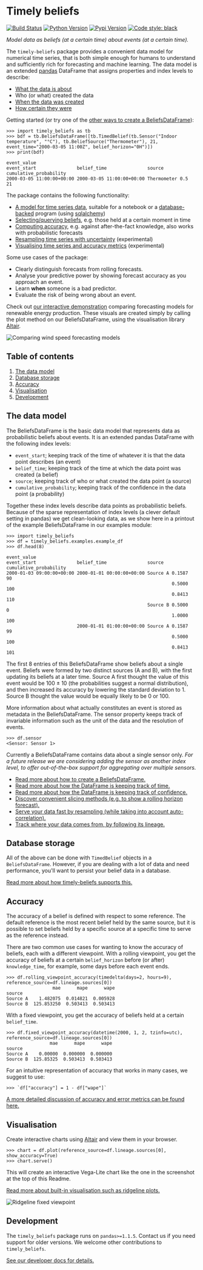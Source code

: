 # Timely beliefs

[![Build Status](https://travis-ci.com/SeitaBV/timely-beliefs.svg?branch=master)](https://travis-ci.com/SeitaBV/timely-beliefs)
[![Python Version](https://img.shields.io/pypi/pyversions/timely-beliefs.svg)](https://pypi.python.org/pypi/timely-beliefs)
[![Pypi Version](https://img.shields.io/pypi/v/timely-beliefs.svg)](https://pypi.python.org/pypi/timely-beliefs)
[![Code style: black](https://img.shields.io/badge/code%20style-black-000000.svg)](https://github.com/psf/black)

_Model data as beliefs (at a certain time) about events (at a certain time)._

The `timely-beliefs` package provides a convenient data model for numerical time series,
that is both simple enough for humans to understand and sufficiently rich for forecasting and machine learning.
The data model is an extended [pandas](https://pandas.pydata.org/) DataFrame that assigns properties and index levels to describe:

- [What the data is about](timely_beliefs/docs/timing.md/#events-and-sensors)
- Who (or what) created the data
- [When the data was created](timely_beliefs/docs/timing.md/#beliefs-in-physics)
- [How certain they were](timely_beliefs/docs/confidence.md)

Getting started (or try one of the [other ways to create a BeliefsDataFrame](timely_beliefs/docs/init.md)):

    >>> import timely_beliefs as tb
    >>> bdf = tb.BeliefsDataFrame([tb.TimedBelief(tb.Sensor("Indoor temperature", "°C"), tb.BeliefSource("Thermometer"), 21, event_time="2000-03-05 11:00Z", belief_horizon="0H")])
    >>> print(bdf)
                                                                                            event_value
    event_start               belief_time               source      cumulative_probability             
    2000-03-05 11:00:00+00:00 2000-03-05 11:00:00+00:00 Thermometer 0.5                              21

The package contains the following functionality:

- [A model for time series data](#the-data-model), suitable for a notebook or a [database-backed](#database-storage) program (using [sqlalchemy](https://sqlalche.me))
- [Selecting/querying beliefs](timely_beliefs/docs/slicing.md), e.g. those held at a certain moment in time
- [Computing accuracy](#accuracy), e.g. against after-the-fact knowledge, also works with probabilistic forecasts
- [Resampling time series with uncertainty](timely_beliefs/docs/resampling.md/) (experimental)
- [Visualising time series and accuracy metrics](#visualisation) (experimental)

Some use cases of the package:

- Clearly distinguish forecasts from rolling forecasts.
- Analyse your predictive power by showing forecast accuracy as you approach an event.
- Learn **when** someone is a bad predictor.
- Evaluate the risk of being wrong about an event.

Check out [our interactive demonstration](https://forecasting-accuracy.seita.nl/#/demo) comparing forecasting models for renewable energy production.
These visuals are created simply by calling the plot method on our BeliefsDataFrame, using the visualisation library [Altair](https://altair-viz.github.io/).

![Comparing wind speed forecasting models](timely_beliefs/docs/comparing_wind_speed_forecasting_models.png)

## Table of contents

1. [The data model](#the-data-model)
1. [Database storage](#database-storage)
1. [Accuracy](#accuracy)
1. [Visualisation](#visualisation)
1. [Development](#development)

## The data model

The BeliefsDataFrame is the basic data model that represents data as probabilistic beliefs about events.
It is an extended pandas DataFrame with the following index levels:

- `event_start`; keeping track of the time of whatever it is that the data point describes (an event)
- `belief_time`; keeping track of the time at which the data point was created (a belief)
- `source`; keeping track of who or what created the data point (a source)
- `cumulative_probability`; keeping track of the confidence in the data point (a probability)

Together these index levels describe data points as probabilistic beliefs.
Because of the sparse representation of index levels (a clever default setting in pandas) we get clean-looking data,
as we show here in a printout of the example BeliefsDataFrame in our examples module:

    >>> import timely_beliefs
    >>> df = timely_beliefs.examples.example_df
    >>> df.head(8)
                                                                                         event_value
    event_start               belief_time               source   cumulative_probability
    2000-01-03 09:00:00+00:00 2000-01-01 00:00:00+00:00 Source A 0.1587                           90
                                                                 0.5000                          100
                                                                 0.8413                          110
                                                        Source B 0.5000                            0
                                                                 1.0000                          100
                              2000-01-01 01:00:00+00:00 Source A 0.1587                           99
                                                                 0.5000                          100
                                                                 0.8413                          101

The first 8 entries of this BeliefsDataFrame show beliefs about a single event.
Beliefs were formed by two distinct sources (A and B), with the first updating its beliefs at a later time.
Source A first thought the value of this event would be 100 ± 10 (the probabilities suggest a normal distribution),
and then increased its accuracy by lowering the standard deviation to 1.
Source B thought the value would be equally likely to be 0 or 100.

More information about what actually constitutes an event is stored as metadata in the BeliefsDataFrame.
The sensor property keeps track of invariable information such as the unit of the data and the resolution of events.

    >>> df.sensor
    <Sensor: Sensor 1>

Currently a BeliefsDataFrame contains data about a single sensor only.
_For a future release we are considering adding the sensor as another index level,
to offer out-of-the-box support for aggregating over multiple sensors._


- [Read more about how to create a BeliefsDataFrame.](timely_beliefs/docs/init.md)
- [Read more about how the DataFrame is keeping track of time.](timely_beliefs/docs/timing.md)
- [Read more about how the DataFrame is keeping track of confidence.](timely_beliefs/docs/confidence.md)
- [Discover convenient slicing methods (e.g. to show a rolling horizon forecast).](timely_beliefs/docs/slicing.md)
- [Serve your data fast by resampling (while taking into account auto-correlation).](timely_beliefs/docs/resampling.md)
- [Track where your data comes from, by following its lineage.](timely_beliefs/docs/lineage.md)

## Database storage

All of the above can be done with `TimedBelief` objects in a `BeliefsDataFrame`.
However, if you are dealing with a lot of data and need performance, you'll want to persist your belief data in a database.

[Read more about how timely-beliefs supports this.](timely_beliefs/docs/db.md)

## Accuracy

The accuracy of a belief is defined with respect to some reference.
The default reference is the most recent belief held by the same source,
but it is possible to set beliefs held by a specific source at a specific time to serve as the reference instead.

There are two common use cases for wanting to know the accuracy of beliefs,
each with a different viewpoint.
With a rolling viewpoint, you get the accuracy of beliefs at a certain `belief_horizon` before (or after) `knowledge_time`,
for example, some days before each event ends.

    >>> df.rolling_viewpoint_accuracy(timedelta(days=2, hours=9), reference_source=df.lineage.sources[0])
                     mae      mape      wape
    source
    Source A    1.482075  0.014821  0.005928
    Source B  125.853250  0.503413  0.503413

With a fixed viewpoint, you get the accuracy of beliefs held at a certain `belief_time`.

    >>> df.fixed_viewpoint_accuracy(datetime(2000, 1, 2, tzinfo=utc), reference_source=df.lineage.sources[0])
                    mae      mape      wape
    source
    Source A    0.00000  0.000000  0.000000
    Source B  125.85325  0.503413  0.503413

For an intuitive representation of accuracy that works in many cases, we suggest to use:

    >>> `df["accuracy"] = 1 - df["wape"]`

[A more detailed discussion of accuracy and error metrics can be found here.](timely_beliefs/docs/accuracy.md)

## Visualisation

Create interactive charts using [Altair](http://altair-viz.github.io) and view them in your browser.

    >>> chart = df.plot(reference_source=df.lineage.sources[0], show_accuracy=True)
    >>> chart.serve()

This will create an interactive Vega-Lite chart like the one in the screenshot at the top of this Readme.

[Read more about built-in visualisation such as ridgeline plots.](timely_beliefs/docs/viz.md)

![Ridgeline fixed viewpoint](timely_beliefs/docs/fixed_viewpoint_ridgeline.png "Fixed viewpoint")

## Development

The `timely_beliefs` package runs on `pandas>=1.1.5`.
Contact us if you need support for older versions.
We welcome other contributions to `timely_beliefs`.

[See our developer docs for details.](dev/dev.md)
